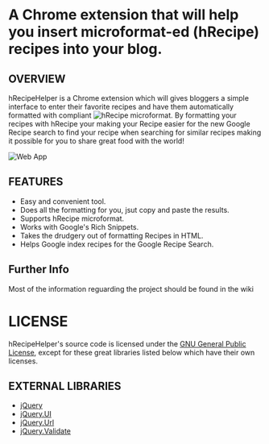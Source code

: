 # A Chrome extension that will help you insert microformat-ed (hRecipe) recipes into your blog.

## OVERVIEW
hRecipeHelper is a Chrome extension which will gives bloggers a simple interface to enter their favorite recipes and have them automatically formatted with compliant ![hRecipe](http://microformats.org/wiki/hrecipe) microformat. By formatting your recipes with hRecipe your making your Recipe easier for the new Google Recipe search to find your recipe when searching for similar recipes making it possible for you to share great food with the world!

![Web App](https://lh4.googleusercontent.com/_siA-HB1thIA/TX91yJokbNI/AAAAAAAAAOU/w0c7OOtld1g/hRecipeHelper-popup.png)

## FEATURES

- Easy and convenient tool.
- Does all the formatting for you, jsut copy and paste the results. 
- Supports hRecipe microformat.
- Works with Google's Rich Snippets.
- Takes the drudgery out of formatting Recipes in HTML.
- Helps Google index recipes for the Google Recipe Search.

## Further Info
Most of the information reguarding the project should be found in the wiki

# LICENSE

hRecipeHelper's source code is licensed under the
[GNU General Public License](http://www.gnu.org/licenses/gpl.html),
except for these great libraries listed below which have their own licenses.

## EXTERNAL LIBRARIES

- [jQuery](http://jqueryui.com/)
- [jQuery.UI](http://plugins.jquery.com/project/TextAreaResizer)
- [jQuery.Url](http://github.com/allmarkedup/jQuery-URL-Parser)
- [jQuery.Validate](http://github.com/jzaefferer/jquery-validation)